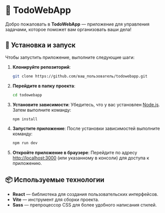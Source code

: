 # 📝 TodoWebApp

Добро пожаловать в **TodoWebApp** — приложение для управления задачами, которое поможет вам организовать ваши дела!

## 🚀 Установка и запуск

Чтобы запустить приложение, выполните следующие шаги:

1. **Клонируйте репозиторий**:
   ```bash
   git clone https://github.com/ваш_пользователь/todowebapp.git
   ```

2. **Перейдите в папку проекта**:
   ```bash
   cd todowebapp
   ```

3. **Установите зависимости**:
   Убедитесь, что у вас установлен [Node.js](https://nodejs.org/). Затем выполните команду:
   ```bash
   npm install
   ```

4. **Запустите приложение**:
   После установки зависимостей выполните команду:
   ```bash
   npm run dev
   ```

5. **Откройте приложение в браузере**:
   Перейдите по адресу [http://localhost:3000](http://localhost:3000) (или указанному в консоли) для доступа к приложению.

## 📦 Используемые технологии

- **React** — библиотека для создания пользовательских интерфейсов.
- **Vite** — инструмент для сборки проекта.
- **Sass** — препроцессор CSS для более удобного написания стилей.
